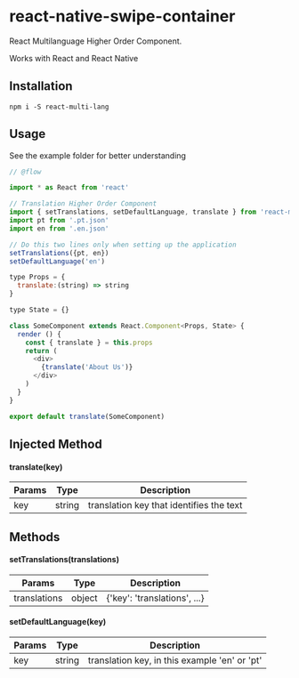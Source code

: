 # react-native-swipe-container

React Multilanguage Higher Order Component.

Works with React and React Native

## Installation

`npm i -S react-multi-lang`

## Usage

See the example folder for better understanding

```javascript
// @flow

import * as React from 'react'

// Translation Higher Order Component
import { setTranslations, setDefaultLanguage, translate } from 'react-multi-lang'
import pt from '.pt.json'
import en from '.en.json'

// Do this two lines only when setting up the application
setTranslations({pt, en})
setDefaultLanguage('en')

type Props = {
  translate:(string) => string
}

type State = {}

class SomeComponent extends React.Component<Props, State> {
  render () {
    const { translate } = this.props
    return (
      <div>
        {translate('About Us')}
      </div>
    )
  }
}

export default translate(SomeComponent)
```

## Injected Method

#### translate(key)

| Params        | Type          | Description  |
| ------------- |:-------------:| ------------ |
| key   | string        | translation key that identifies the text |


## Methods

#### setTranslations(translations)

| Params        | Type          | Description  |
| ------------- |:-------------:| ------------ |
| translations   | object        | {'key': 'translations', ...} |

#### setDefaultLanguage(key)

| Params        | Type          | Description  |
| ------------- |:-------------:| ------------ |
| key   | string        | translation key, in this example 'en' or 'pt' |

